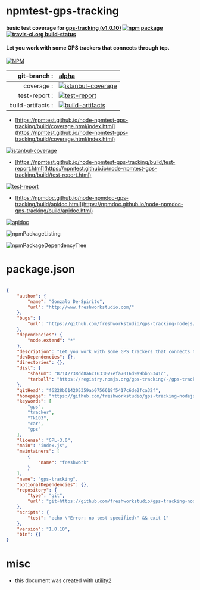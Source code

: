 # npmtest-gps-tracking

#### basic test coverage for  [gps-tracking (v1.0.10)](https://github.com/freshworkstudio/gps-tracking-nodejs)  [![npm package](https://img.shields.io/npm/v/npmtest-gps-tracking.svg?style=flat-square)](https://www.npmjs.org/package/npmtest-gps-tracking) [![travis-ci.org build-status](https://api.travis-ci.org/npmtest/node-npmtest-gps-tracking.svg)](https://travis-ci.org/npmtest/node-npmtest-gps-tracking)

#### Let you work with some GPS trackers that connects through tcp.

[![NPM](https://nodei.co/npm/gps-tracking.png?downloads=true&downloadRank=true&stars=true)](https://www.npmjs.com/package/gps-tracking)

| git-branch : | [alpha](https://github.com/npmtest/node-npmtest-gps-tracking/tree/alpha)|
|--:|:--|
| coverage : | [![istanbul-coverage](https://npmtest.github.io/node-npmtest-gps-tracking/build/coverage.badge.svg)](https://npmtest.github.io/node-npmtest-gps-tracking/build/coverage.html/index.html)|
| test-report : | [![test-report](https://npmtest.github.io/node-npmtest-gps-tracking/build/test-report.badge.svg)](https://npmtest.github.io/node-npmtest-gps-tracking/build/test-report.html)|
| build-artifacts : | [![build-artifacts](https://npmtest.github.io/node-npmtest-gps-tracking/glyphicons_144_folder_open.png)](https://github.com/npmtest/node-npmtest-gps-tracking/tree/gh-pages/build)|

- [https://npmtest.github.io/node-npmtest-gps-tracking/build/coverage.html/index.html](https://npmtest.github.io/node-npmtest-gps-tracking/build/coverage.html/index.html)

[![istanbul-coverage](https://npmtest.github.io/node-npmtest-gps-tracking/build/screenCapture.buildCi.browser.%252Ftmp%252Fbuild%252Fcoverage.lib.html.png)](https://npmtest.github.io/node-npmtest-gps-tracking/build/coverage.html/index.html)

- [https://npmtest.github.io/node-npmtest-gps-tracking/build/test-report.html](https://npmtest.github.io/node-npmtest-gps-tracking/build/test-report.html)

[![test-report](https://npmtest.github.io/node-npmtest-gps-tracking/build/screenCapture.buildCi.browser.%252Ftmp%252Fbuild%252Ftest-report.html.png)](https://npmtest.github.io/node-npmtest-gps-tracking/build/test-report.html)

- [https://npmdoc.github.io/node-npmdoc-gps-tracking/build/apidoc.html](https://npmdoc.github.io/node-npmdoc-gps-tracking/build/apidoc.html)

[![apidoc](https://npmdoc.github.io/node-npmdoc-gps-tracking/build/screenCapture.buildCi.browser.%252Ftmp%252Fbuild%252Fapidoc.html.png)](https://npmdoc.github.io/node-npmdoc-gps-tracking/build/apidoc.html)

![npmPackageListing](https://npmtest.github.io/node-npmtest-gps-tracking/build/screenCapture.npmPackageListing.svg)

![npmPackageDependencyTree](https://npmtest.github.io/node-npmtest-gps-tracking/build/screenCapture.npmPackageDependencyTree.svg)



# package.json

```json

{
    "author": {
        "name": "Gonzalo De-Spirito",
        "url": "http://www.freshworkstudio.com/"
    },
    "bugs": {
        "url": "https://github.com/freshworkstudio/gps-tracking-nodejs/issues"
    },
    "dependencies": {
        "node.extend": "*"
    },
    "description": "Let you work with some GPS trackers that connects through tcp.",
    "devDependencies": {},
    "directories": {},
    "dist": {
        "shasum": "87142738dd8a6c1633077efa7016d9a9bb55341c",
        "tarball": "https://registry.npmjs.org/gps-tracking/-/gps-tracking-1.0.10.tgz"
    },
    "gitHead": "f6228b614205359ab0756618f5417c6de2fca32f",
    "homepage": "https://github.com/freshworkstudio/gps-tracking-nodejs",
    "keywords": [
        "gps",
        "tracker",
        "Tk103",
        "car",
        "gps"
    ],
    "license": "GPL-3.0",
    "main": "index.js",
    "maintainers": [
        {
            "name": "freshwork"
        }
    ],
    "name": "gps-tracking",
    "optionalDependencies": {},
    "repository": {
        "type": "git",
        "url": "git+https://github.com/freshworkstudio/gps-tracking-nodejs.git"
    },
    "scripts": {
        "test": "echo \"Error: no test specified\" && exit 1"
    },
    "version": "1.0.10",
    "bin": {}
}
```



# misc
- this document was created with [utility2](https://github.com/kaizhu256/node-utility2)
